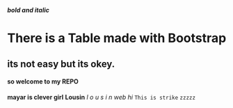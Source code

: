 ***bold and italic***
# There is a Table made with Bootstrap
## its not easy but its okey.
#### so welcome to my REPO
**mayar is clever girl**
__Lousin__
_l o u s i n_
*web*
_hi_
``This is strike``
`zzzzz`
